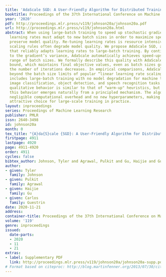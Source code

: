 ```yaml
---
title: 'AdaScale SGD: A User-Friendly Algorithm for Distributed Training'
booktitle: Proceedings of the 37th International Conference on Machine Learning
year: '2020'
pdf: http://proceedings.mlr.press/v119/johnson20a/johnson20a.pdf
url: http://proceedings.mlr.press/v119/johnson20a.html
abstract: When using large-batch training to speed up stochastic gradient descent,
  learning rates must adapt to new batch sizes in order to maximize speed-ups and
  preserve model quality. Re-tuning learning rates is resource intensive, while fixed
  scaling rules often degrade model quality. We propose AdaScale SGD, an algorithm
  that reliably adapts learning rates to large-batch training. By continually adapting
  to the gradient’s variance, AdaScale automatically achieves speed-ups for a wide
  range of batch sizes. We formally describe this quality with AdaScale’s convergence
  bound, which maintains final objective values, even as batch sizes grow large and
  the number of iterations decreases. In empirical comparisons, AdaScale trains well
  beyond the batch size limits of popular “linear learning rate scaling” rules. This
  includes large-batch training with no model degradation for machine translation,
  image classification, object detection, and speech recognition tasks. AdaScale’s
  qualitative behavior is similar to that of "warm-up" heuristics, but unlike warm-up,
  this behavior emerges naturally from a principled mechanism. The algorithm introduces
  negligible computational overhead and no new hyperparameters, making AdaScale an
  attractive choice for large-scale training in practice.
layout: inproceedings
series: Proceedings of Machine Learning Research
publisher: PMLR
issn: 2640-3498
id: johnson20a
month: 0
tex_title: "{A}da{S}cale {SGD}: A User-Friendly Algorithm for Distributed Training"
firstpage: 4911
lastpage: 4920
page: 4911-4920
order: 4911
cycles: false
bibtex_author: Johnson, Tyler and Agrawal, Pulkit and Gu, Haijie and Guestrin, Carlos
author:
- given: Tyler
  family: Johnson
- given: Pulkit
  family: Agrawal
- given: Haijie
  family: Gu
- given: Carlos
  family: Guestrin
date: 2020-11-21
address: 
container-title: Proceedings of the 37th International Conference on Machine Learning
volume: '119'
genre: inproceedings
issued:
  date-parts:
  - 2020
  - 11
  - 21
extras:
- label: Supplementary PDF
  link: http://proceedings.mlr.press/v119/johnson20a/johnson20a-supp.pdf
# Format based on citeproc: http://blog.martinfenner.org/2013/07/30/citeproc-yaml-for-bibliographies/
---
```

